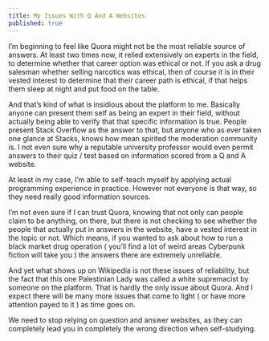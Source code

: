 ```yaml
---
title: My Issues With Q And A Websites
published: true
---
```

I’m beginning to feel like Quora might not be the most reliable source of answers. At least two times now, it relied extensively on experts in the field, to determine whether that career option was ethical or not. If you ask a drug salesman whether selling narcotics was ethical, then of course it is in their vested interest to determine that their career path is ethical, if that helps them sleep at night and put food on the table.

And that’s kind of what is insidious about the platform to me. Basically anyone can present them self as being an expert in their field, without actually being able to verify that that specific information is true. People present Stack Overflow as the answer to that, but anyone who as ever taken one glance at Stacks, knows how mean spirited the moderation community is. I not even sure why a reputable university professor would even permit answers to their quiz / test based on information scored from a Q and A website.

At least in my case, I’m able to self-teach myself by applying actual programming experience in practice. However not everyone is that way, so they need really good information sources.

I’m not even sure if I can trust Quora, knowing that not only can people claim to be anything, on there, but there is not checking to see whether the people that actually put in answers in the website, have a vested interest in the topic or not. Which means, if you wanted to ask about how to run a black market drug operation ( you’ll find a lot of weird areas Cyberpunk fiction will take you ) the answers there are extremely unreliable.

And yet what shows up on Wikipedia is not these issues of reliability, but the fact that this one Palestinian Lady was called a white supremacist by someone on the platform. That is hardly the only issue about Quora. And I expect there will be many more issues that come to light ( or have more attention payed to it ) as time goes on.

We need to stop relying on question and answer websites, as they can completely lead you in completely the wrong direction when self-studying.
